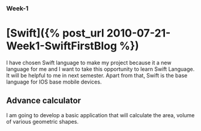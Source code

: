 ### Week-1
# [Swift]({% post_url 2010-07-21-Week1-SwiftFirstBlog %})

I have chosen Swift language to make my project because it a new language for me and 
I want to take this opportunity to learn Swift Language. It will be helpful to me in next semester. Apart from that,
Swift is the base language for IOS base mobile devices. 

## Advance calculator
I am going to develop a basic application that will calculate the area, volume of various geometric shapes.
